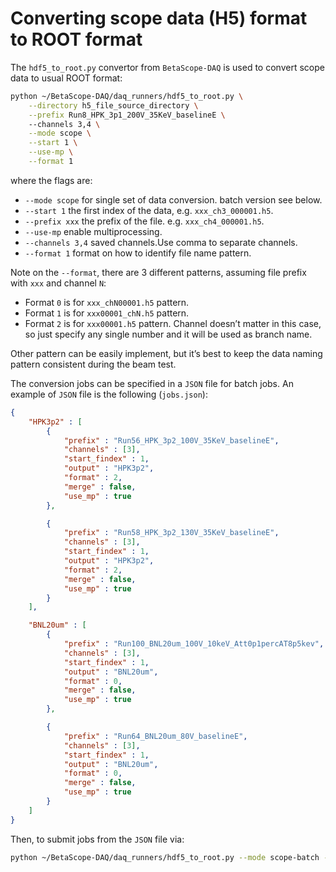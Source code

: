 
# Converting scope data (H5) format to ROOT format

The `hdf5_to_root.py` convertor from `BetaScope-DAQ` is used to convert
scope data to usual ROOT format:

``` bash
python ~/BetaScope-DAQ/daq_runners/hdf5_to_root.py \
    --directory h5_file_source_directory \
    --prefix Run8_HPK_3p1_200V_35KeV_baselineE \ 
    --channels 3,4 \
    --mode scope \
    --start 1 \
    --use-mp \
    --format 1 
```

where the flags are:

- `--mode scope` for single set of data conversion. batch version see
  below.
- `--start 1` the first index of the data, e.g. `xxx_ch3_000001.h5`.
- `--prefix xxx` the prefix of the file. e.g. `xxx_ch4_000001.h5`.
- `--use-mp` enable multiprocessing.
- `--channels 3,4` saved channels.Use comma to separate channels.
- `--format 1` format on how to identify file name pattern.

Note on the `--format`, there are 3 different patterns, assuming file
prefix with `xxx` and channel `N`:

- Format `0` is for `xxx_chN00001.h5` pattern.
- Format `1` is for `xxx00001_chN.h5` pattern.
- Format `2` is for `xxx00001.h5` pattern. Channel doesn’t matter in
  this case, so just specify any single number and it will be used as
  branch name.

Other pattern can be easily implement, but it’s best to keep the data
naming pattern consistent during the beam test.

The conversion jobs can be specified in a `JSON` file for batch jobs. An
example of `JSON` file is the following (`jobs.json`):

``` json
{
    "HPK3p2" : [
        {
            "prefix" : "Run56_HPK_3p2_100V_35KeV_baselineE",
            "channels" : [3],
            "start_findex" : 1,
            "output" : "HPK3p2",
            "format" : 2,
            "merge" : false,
            "use_mp" : true
        },

        {
            "prefix" : "Run58_HPK_3p2_130V_35KeV_baselineE",
            "channels" : [3],
            "start_findex" : 1,
            "output" : "HPK3p2",
            "format" : 2,
            "merge" : false,
            "use_mp" : true
        }
    ],

    "BNL20um" : [
        {
            "prefix" : "Run100_BNL20um_100V_10keV_Att0p1percAT8p5kev",
            "channels" : [3],
            "start_findex" : 1,
            "output" : "BNL20um",
            "format" : 0,
            "merge" : false,
            "use_mp" : true
        },

        {
            "prefix" : "Run64_BNL20um_80V_baselineE",
            "channels" : [3],
            "start_findex" : 1,
            "output" : "BNL20um",
            "format" : 0,
            "merge" : false,
            "use_mp" : true
        }
    ]
}
```

Then, to submit jobs from the `JSON` file via:

``` bash
python ~/BetaScope-DAQ/daq_runners/hdf5_to_root.py --mode scope-batch --joblist jobs.json --jobname "HPK3p2,BNL20um" 
```
